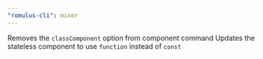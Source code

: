 ```yaml
---
"romulus-cli": minor
---
```


Removes the `classComponent` option from component command
Updates the stateless component to use `function` instead of `const`
